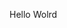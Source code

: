 Hello Wolrd




















































































































































































































































































































































































































































































































































































































































































































































































































































































































































































































































































































































































































































































































































































































































































































































































































































































































































































































































































































































































































































































































































































































































































































































































































































































































































